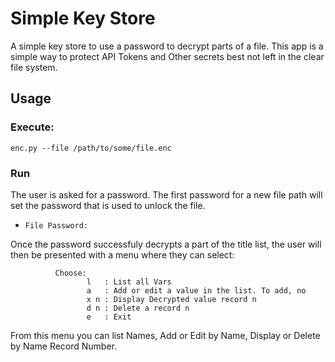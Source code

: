 # Simple Key Store
A simple key store to use a password to decrypt parts of a file. This app is a simple way to protect API Tokens and Other secrets best not left in the clear file system.

## Usage
### Execute:
`enc.py --file /path/to/some/file.enc`

### Run
The user is asked for a password.  The first password for a new file path will set the password that is used to unlock the file.
* `File Password:`

Once the password successfuly decrypts a part of the title list, the user will then be presented with a menu where they can select:
```
          Choose:
                 l   : List all Vars
                 a   : Add or edit a value in the list. To add, no
                 x n : Display Decrypted value record n
                 d n : Delete a record n
                 e   : Exit
```

From this menu you can list Names, Add or Edit by Name, Display or Delete by Name Record Number.
